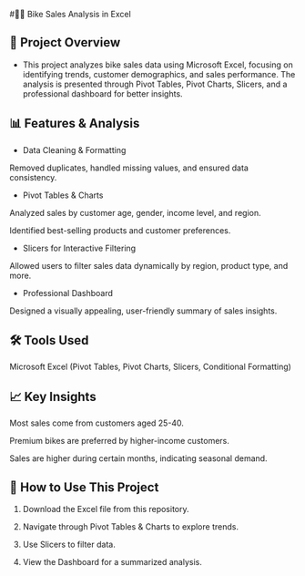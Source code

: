 #🚴‍♂ Bike Sales Analysis in Excel

## 📌 Project Overview

- This project analyzes bike sales data using Microsoft Excel, focusing on identifying trends, customer demographics, and sales performance. The analysis is presented through Pivot Tables, Pivot Charts, Slicers, and a professional dashboard for better insights.

## 📊 Features & Analysis

- Data Cleaning & Formatting

Removed duplicates, handled missing values, and ensured data consistency.


- Pivot Tables & Charts

Analyzed sales by customer age, gender, income level, and region.

Identified best-selling products and customer preferences.


- Slicers for Interactive Filtering

Allowed users to filter sales data dynamically by region, product type, and more.


- Professional Dashboard

Designed a visually appealing, user-friendly summary of sales insights.



## 🛠 Tools Used

Microsoft Excel (Pivot Tables, Pivot Charts, Slicers, Conditional Formatting)


## 📈 Key Insights


Most sales come from customers aged 25-40.

Premium bikes are preferred by higher-income customers.

Sales are higher during certain months, indicating seasonal demand.



## 🚀 How to Use This Project

1. Download the Excel file from this repository.


2. Navigate through Pivot Tables & Charts to explore trends.


3. Use Slicers to filter data.


4. View the Dashboard for a summarized analysis.
